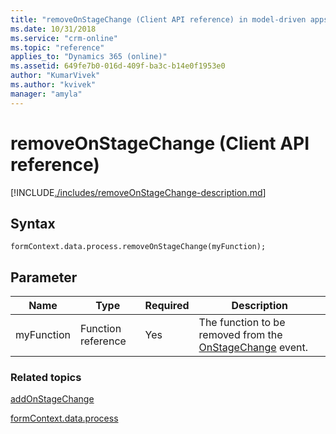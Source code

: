 ```yaml
---
title: "removeOnStageChange (Client API reference) in model-driven apps| MicrosoftDocs"
ms.date: 10/31/2018
ms.service: "crm-online"
ms.topic: "reference"
applies_to: "Dynamics 365 (online)"
ms.assetid: 649fe7b0-016d-409f-ba3c-b14e0f1953e0
author: "KumarVivek"
ms.author: "kvivek"
manager: "amyla"
---
```

# removeOnStageChange (Client API reference)

[!INCLUDE[./includes/removeOnStageChange-description.md](./includes/removeOnStageChange-description.md)]

## Syntax

`formContext.data.process.removeOnStageChange(myFunction);`

## Parameter

|Name|Type|Required|Description|
|--|--|--|--|
|myFunction|Function reference|Yes|The function to be removed from the [OnStageChange](../../events/onstagechange.md) event.|

### Related topics

[addOnStageChange](addOnStageChange.md)
 
[formContext.data.process](../../formContext-data-process.md)
 


